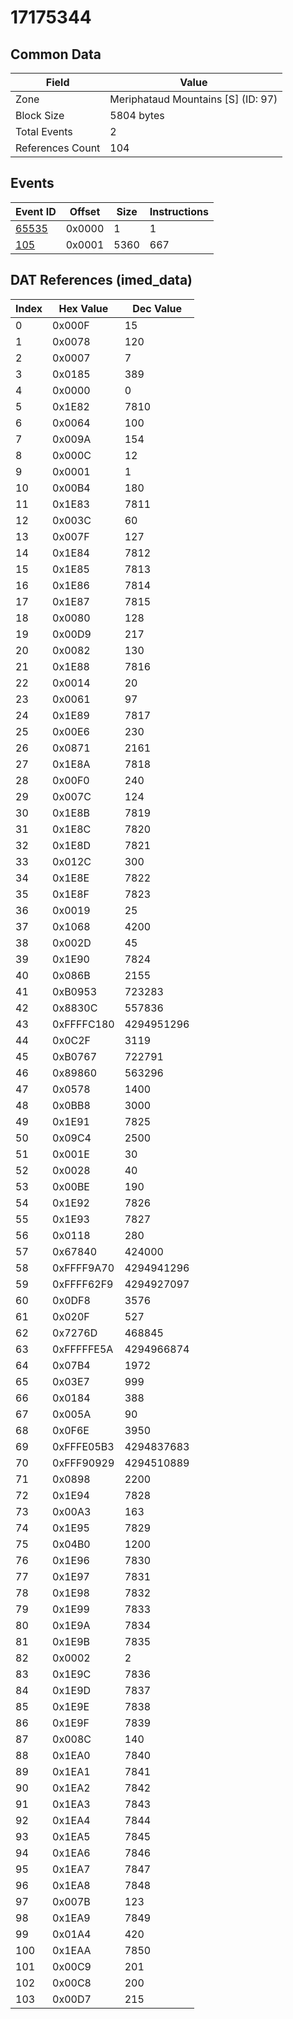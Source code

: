 # 17175344

## Common Data

| Field            | Value                              |
|------------------|------------------------------------|
| Zone             | Meriphataud Mountains [S] (ID: 97) |
| Block Size       | 5804 bytes                         |
| Total Events     | 2                                  |
| References Count | 104                                |

## Events

| Event ID            | Offset   |   Size |   Instructions |
|---------------------|----------|--------|----------------|
| [65535](./65535.md) | 0x0000   |      1 |              1 |
| [105](./105.md)     | 0x0001   |   5360 |            667 |

## DAT References (imed_data)

|   Index | Hex Value   |   Dec Value |
|---------|-------------|-------------|
|       0 | 0x000F      |          15 |
|       1 | 0x0078      |         120 |
|       2 | 0x0007      |           7 |
|       3 | 0x0185      |         389 |
|       4 | 0x0000      |           0 |
|       5 | 0x1E82      |        7810 |
|       6 | 0x0064      |         100 |
|       7 | 0x009A      |         154 |
|       8 | 0x000C      |          12 |
|       9 | 0x0001      |           1 |
|      10 | 0x00B4      |         180 |
|      11 | 0x1E83      |        7811 |
|      12 | 0x003C      |          60 |
|      13 | 0x007F      |         127 |
|      14 | 0x1E84      |        7812 |
|      15 | 0x1E85      |        7813 |
|      16 | 0x1E86      |        7814 |
|      17 | 0x1E87      |        7815 |
|      18 | 0x0080      |         128 |
|      19 | 0x00D9      |         217 |
|      20 | 0x0082      |         130 |
|      21 | 0x1E88      |        7816 |
|      22 | 0x0014      |          20 |
|      23 | 0x0061      |          97 |
|      24 | 0x1E89      |        7817 |
|      25 | 0x00E6      |         230 |
|      26 | 0x0871      |        2161 |
|      27 | 0x1E8A      |        7818 |
|      28 | 0x00F0      |         240 |
|      29 | 0x007C      |         124 |
|      30 | 0x1E8B      |        7819 |
|      31 | 0x1E8C      |        7820 |
|      32 | 0x1E8D      |        7821 |
|      33 | 0x012C      |         300 |
|      34 | 0x1E8E      |        7822 |
|      35 | 0x1E8F      |        7823 |
|      36 | 0x0019      |          25 |
|      37 | 0x1068      |        4200 |
|      38 | 0x002D      |          45 |
|      39 | 0x1E90      |        7824 |
|      40 | 0x086B      |        2155 |
|      41 | 0xB0953     |      723283 |
|      42 | 0x8830C     |      557836 |
|      43 | 0xFFFFC180  |  4294951296 |
|      44 | 0x0C2F      |        3119 |
|      45 | 0xB0767     |      722791 |
|      46 | 0x89860     |      563296 |
|      47 | 0x0578      |        1400 |
|      48 | 0x0BB8      |        3000 |
|      49 | 0x1E91      |        7825 |
|      50 | 0x09C4      |        2500 |
|      51 | 0x001E      |          30 |
|      52 | 0x0028      |          40 |
|      53 | 0x00BE      |         190 |
|      54 | 0x1E92      |        7826 |
|      55 | 0x1E93      |        7827 |
|      56 | 0x0118      |         280 |
|      57 | 0x67840     |      424000 |
|      58 | 0xFFFF9A70  |  4294941296 |
|      59 | 0xFFFF62F9  |  4294927097 |
|      60 | 0x0DF8      |        3576 |
|      61 | 0x020F      |         527 |
|      62 | 0x7276D     |      468845 |
|      63 | 0xFFFFFE5A  |  4294966874 |
|      64 | 0x07B4      |        1972 |
|      65 | 0x03E7      |         999 |
|      66 | 0x0184      |         388 |
|      67 | 0x005A      |          90 |
|      68 | 0x0F6E      |        3950 |
|      69 | 0xFFFE05B3  |  4294837683 |
|      70 | 0xFFF90929  |  4294510889 |
|      71 | 0x0898      |        2200 |
|      72 | 0x1E94      |        7828 |
|      73 | 0x00A3      |         163 |
|      74 | 0x1E95      |        7829 |
|      75 | 0x04B0      |        1200 |
|      76 | 0x1E96      |        7830 |
|      77 | 0x1E97      |        7831 |
|      78 | 0x1E98      |        7832 |
|      79 | 0x1E99      |        7833 |
|      80 | 0x1E9A      |        7834 |
|      81 | 0x1E9B      |        7835 |
|      82 | 0x0002      |           2 |
|      83 | 0x1E9C      |        7836 |
|      84 | 0x1E9D      |        7837 |
|      85 | 0x1E9E      |        7838 |
|      86 | 0x1E9F      |        7839 |
|      87 | 0x008C      |         140 |
|      88 | 0x1EA0      |        7840 |
|      89 | 0x1EA1      |        7841 |
|      90 | 0x1EA2      |        7842 |
|      91 | 0x1EA3      |        7843 |
|      92 | 0x1EA4      |        7844 |
|      93 | 0x1EA5      |        7845 |
|      94 | 0x1EA6      |        7846 |
|      95 | 0x1EA7      |        7847 |
|      96 | 0x1EA8      |        7848 |
|      97 | 0x007B      |         123 |
|      98 | 0x1EA9      |        7849 |
|      99 | 0x01A4      |         420 |
|     100 | 0x1EAA      |        7850 |
|     101 | 0x00C9      |         201 |
|     102 | 0x00C8      |         200 |
|     103 | 0x00D7      |         215 |

